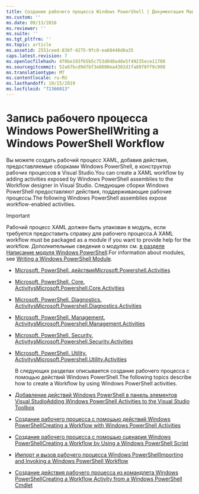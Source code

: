 ```yaml
---
title: Создание рабочего процесса Windows PowerShell | Документация Майкрософт
ms.custom: ''
ms.date: 09/13/2016
ms.reviewer: ''
ms.suite: ''
ms.tgt_pltfrm: ''
ms.topic: article
ms.assetid: 2551ceed-836f-4275-9fc0-ea68446d6a35
caps.latest.revision: 7
ms.openlocfilehash: 4f0be193fb5b5c753d040a48e5f49235ece11708
ms.sourcegitcommit: 52a67bcd9d7bf3e8600ea4302d1fa8970ff9c998
ms.translationtype: MT
ms.contentlocale: ru-RU
ms.lasthandoff: 10/15/2019
ms.locfileid: "72366013"
---
```

# <a name="writing-a-windows-powershell-workflow"></a><span data-ttu-id="adb7b-102">Запись рабочего процесса Windows PowerShell</span><span class="sxs-lookup"><span data-stu-id="adb7b-102">Writing a Windows PowerShell Workflow</span></span>

<span data-ttu-id="adb7b-103">Вы можете создать рабочий процесс XAML, добавив действия, предоставляемые сборками Windows PowerShell, в конструктор рабочих процессов в Visual Studio.</span><span class="sxs-lookup"><span data-stu-id="adb7b-103">You can create a XAML workflow by adding activities exposed by Windows PowerShell assemblies to the Workflow designer in Visual Studio.</span></span> <span data-ttu-id="adb7b-104">Следующие сборки Windows PowerShell предоставляют действия, поддерживающие рабочие процессы.</span><span class="sxs-lookup"><span data-stu-id="adb7b-104">The following Windows PowerShell assemblies expose workflow-enabled activities.</span></span>

> [!IMPORTANT]
> <span data-ttu-id="adb7b-105">Рабочий процесс XAML должен быть упакован в модуль, если требуется предоставить справку для рабочего процесса.</span><span class="sxs-lookup"><span data-stu-id="adb7b-105">A XAML workflow must be packaged as a module if you want to provide help for the workflow.</span></span> <span data-ttu-id="adb7b-106">Дополнительные сведения о модулях см. [в разделе Написание модуля Windows PowerShell](../module/writing-a-windows-powershell-module.md).</span><span class="sxs-lookup"><span data-stu-id="adb7b-106">For information about modules, see [Writing a Windows PowerShell Module](../module/writing-a-windows-powershell-module.md).</span></span>

- [<span data-ttu-id="adb7b-107">Microsoft. PowerShell. действия</span><span class="sxs-lookup"><span data-stu-id="adb7b-107">Microsoft.Powershell.Activities</span></span>](/dotnet/api/Microsoft.PowerShell.Activities)

- [<span data-ttu-id="adb7b-108">Microsoft. PowerShell. Core. Activitys</span><span class="sxs-lookup"><span data-stu-id="adb7b-108">Microsoft.Powershell.Core.Activities</span></span>](/dotnet/api/Microsoft.PowerShell.Core.Activities)

- [<span data-ttu-id="adb7b-109">Microsoft. PowerShell. Diagnostics. Activitys</span><span class="sxs-lookup"><span data-stu-id="adb7b-109">Microsoft.Powershell.Diagnostics.Activities</span></span>](/dotnet/api/Microsoft.PowerShell.Diagnostics.Activities)

- [<span data-ttu-id="adb7b-110">Microsoft. PowerShell. Management. Activitys</span><span class="sxs-lookup"><span data-stu-id="adb7b-110">Microsoft.Powershell.Management.Activities</span></span>](/dotnet/api/Microsoft.PowerShell.Management.Activities)

- [<span data-ttu-id="adb7b-111">Microsoft. PowerShell. Security. Activitys</span><span class="sxs-lookup"><span data-stu-id="adb7b-111">Microsoft.Powershell.Security.Activities</span></span>](/dotnet/api/Microsoft.PowerShell.Security.Activities)

- [<span data-ttu-id="adb7b-112">Microsoft. PowerShell. Utility. Activitys</span><span class="sxs-lookup"><span data-stu-id="adb7b-112">Microsoft.Powershell.Utility.Activities</span></span>](/dotnet/api/Microsoft.PowerShell.Utility.Activities)

  <span data-ttu-id="adb7b-113">В следующих разделах описывается создание рабочего процесса с помощью действий Windows PowerShell.</span><span class="sxs-lookup"><span data-stu-id="adb7b-113">The following topics describe how to create a Workflow by using Windows PowerShell activities.</span></span>

- [<span data-ttu-id="adb7b-114">Добавление действий Windows PowerShell в панель элементов Visual Studio</span><span class="sxs-lookup"><span data-stu-id="adb7b-114">Adding Windows PowerShell Activities to the Visual Studio Toolbox</span></span>](./adding-windows-powershell-activities-to-the-visual-studio-toolbox.md)

- [<span data-ttu-id="adb7b-115">Создание рабочего процесса с помощью действий Windows PowerShell</span><span class="sxs-lookup"><span data-stu-id="adb7b-115">Creating a Workflow with Windows PowerShell Activities</span></span>](./creating-a-workflow-with-windows-powershell-activities.md)

- [<span data-ttu-id="adb7b-116">Создание рабочего процесса с помощью сценария Windows PowerShell</span><span class="sxs-lookup"><span data-stu-id="adb7b-116">Creating a Workflow by Using a Windows PowerShell Script</span></span>](./creating-a-workflow-by-using-a-windows-powershell-script.md)

- [<span data-ttu-id="adb7b-117">Импорт и вызов рабочего процесса Windows PowerShell</span><span class="sxs-lookup"><span data-stu-id="adb7b-117">Importing and Invoking a Windows PowerShell Workflow</span></span>](./importing-and-invoking-a-windows-powershell-workflow.md)

- [<span data-ttu-id="adb7b-118">Создание действия рабочего процесса из командлета Windows PowerShell</span><span class="sxs-lookup"><span data-stu-id="adb7b-118">Creating a Workflow Activity from a Windows PowerShell Cmdlet</span></span>](./creating-a-workflow-activity-from-a-windows-powershell-cmdlet.md)